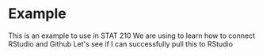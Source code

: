 # Example
This is an example to use in STAT 210
We are using to learn how to connect RStudio and Github
Let's see if I can successfully pull this to RStudio

